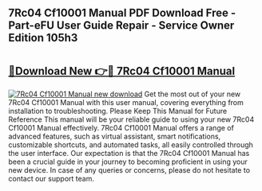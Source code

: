 ## 7Rc04 Cf10001 Manual PDF Download Free - Part-eFU User Guide Repair - Service Owner Edition 105h3

# <h2><a href="http://bc44333.oget.top/?id=7Rc04+Cf10001+Manual">🔗Download New 👉🔴 7Rc04 Cf10001 Manual</a></h2>

[![7Rc04 Cf10001 Manual new download](https://i.imgur.com/5g1atiW.png)](http://bc44333.oget.top/?id=7Rc04+Cf10001+Manual)
Get the most out of your new 7Rc04 Cf10001 Manual with this user manual, covering everything from installation to troubleshooting. Please Keep This Manual for Future Reference This manual will be your reliable guide to using your new 7Rc04 Cf10001 Manual effectively. 7Rc04 Cf10001 Manual offers a range of advanced features, such as virtual assistant, smart notifications, customizable shortcuts, and automated tasks, all easily controlled through the user interface. Our expectation is that the 7Rc04 Cf10001 Manual has been a crucial guide in your journey to becoming proficient in using your new device. In case of any queries or concerns, please do not hesitate to contact our support team.
